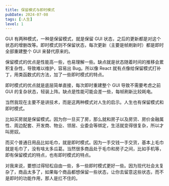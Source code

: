 ```yaml
---
title: 保留模式与即时模式
pubDate: 2024-07-08
tags: [💧人生]
level: 1
---
```


GUI 有两种模式，一种是保留模式，就是保留 GUI 状态，之后的更新都是对这个状态的增删改等。即时模式则不保留状态，每次更新（主要是帧刷新时）都是即时全部重建整个 GUI 来替代原来的。

保留模式的优点是性能高一些，也易理解一些。缺点就是状态随着时间的推移会累积复杂性，导致难以维护，容易出 Bug。所以像 React 就有点像给保留模式打补丁，用类函数式的方法，加了一些即时模式的特点。

即时模式的优点就是底层简单直接，每次即时重建整个 GUI 导致不需要考虑之前 GUI 的复杂状态，轻装上阵。缺点是性能可能会差一些，每帧刷新比较耗电。

当然我现在主要不是讲技术，而是这两种模式对人生的启示。人生也有保留模式和即时模式。

比如买房就是保留模式。因为你一旦买了房，那么就和房子以及房贷、房价金融属性、周边配套、开发商、物业、领居、业委会等绑定，生活就变得很复杂，所以才叫房奴。

而买个普通日用品比如毛巾，就是即时模式。因为一手交钱一手交货，基本上毛巾就是毛巾了，没有啥太多瓜葛。当然很多商品处于毛巾和房子之间，比如手机等，即有保留模式的特点，也有即时模式的特点。

对我来说，要想过得轻松自由一些，多一些即时模式更好一些。因为现代社会太复杂了，商品太多了，如果每个商品都想保留一些状态，让你去留意这些状态，而不是即时的功能作用，那人是扛不住的。
